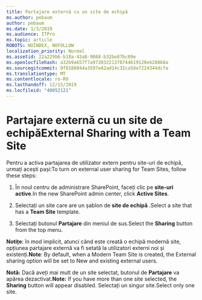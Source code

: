 ```yaml
---
title: Partajare externă cu un site de echipă
ms.author: pebaum
author: pebaum
ms.date: 1/3/2019
ms.audience: ITPro
ms.topic: article
ROBOTS: NOINDEX, NOFOLLOW
localization_priority: Normal
ms.assetid: 22a229b6-b18a-43a8-9868-b32be87bc09e
ms.openlocfilehash: a32b9a657f7a97203221378744619120eb28868a
ms.sourcegitcommit: 0f0186044a3597e42ad14c32ca58e7224344dcfa
ms.translationtype: MT
ms.contentlocale: ro-RO
ms.lasthandoff: 12/15/2019
ms.locfileid: "40052121"
---
```

# <a name="external-sharing-with-a-team-site"></a><span data-ttu-id="f7a8d-102">Partajare externă cu un site de echipă</span><span class="sxs-lookup"><span data-stu-id="f7a8d-102">External Sharing with a Team Site</span></span>

<span data-ttu-id="f7a8d-103">Pentru a activa partajarea de utilizator extern pentru site-uri de echipă, urmați acești pași:</span><span class="sxs-lookup"><span data-stu-id="f7a8d-103">To turn on external user sharing for Team Sites, follow these steps:</span></span> 
  
1. <span data-ttu-id="f7a8d-104">În noul centru de administrare SharePoint, faceți clic pe **site-uri active**.</span><span class="sxs-lookup"><span data-stu-id="f7a8d-104">In the new SharePoint admin center, click **Active Sites**.</span></span>
  
2. <span data-ttu-id="f7a8d-105">Selectați un site care are un șablon de **site de echipă** .</span><span class="sxs-lookup"><span data-stu-id="f7a8d-105">Select a site that has a **Team Site** template.</span></span> 
  
3. <span data-ttu-id="f7a8d-106">Selectați butonul **Partajare** din meniul de sus.</span><span class="sxs-lookup"><span data-stu-id="f7a8d-106">Select the **Sharing** button from the top menu.</span></span> 
  
 <span data-ttu-id="f7a8d-107">**Notițe**: în mod implicit, atunci când este creată o echipă modernă site, opțiunea partajare externă va fi setată la utilizatori externi noi și existenți.</span><span class="sxs-lookup"><span data-stu-id="f7a8d-107">**Note**: By default, when a Modern Team Site is created, the External sharing option will be set to New and existing external users.</span></span> 
  
 <span data-ttu-id="f7a8d-108">**Notă:** Dacă aveți mai mult de un site selectat, butonul de **Partajare** va apărea dezactivat.</span><span class="sxs-lookup"><span data-stu-id="f7a8d-108">**Note:** If you have more than one site selected, the **Sharing** button will appear disabled.</span></span> <span data-ttu-id="f7a8d-109">Selectați un singur site.</span><span class="sxs-lookup"><span data-stu-id="f7a8d-109">Select only one site.</span></span> 
  

